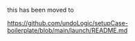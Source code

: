this has been moved to 

https://github.com/undoLogic/setupCase-boilerplate/blob/main/launch/README.md